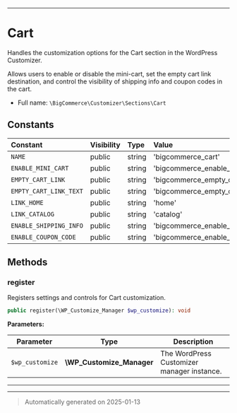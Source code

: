 ***

# Cart

Handles the customization options for the Cart section in the WordPress Customizer.

Allows users to enable or disable the mini-cart, set the empty cart link destination,
and control the visibility of shipping info and coupon codes in the cart.

* Full name: `\BigCommerce\Customizer\Sections\Cart`


## Constants

| Constant | Visibility | Type | Value |
|:---------|:-----------|:-----|:------|
|`NAME`|public|string|&#039;bigcommerce_cart&#039;|
|`ENABLE_MINI_CART`|public|string|&#039;bigcommerce_enable_mini_cart&#039;|
|`EMPTY_CART_LINK`|public|string|&#039;bigcommerce_empty_cart_link_destination&#039;|
|`EMPTY_CART_LINK_TEXT`|public|string|&#039;bigcommerce_empty_cart_link_destination_text&#039;|
|`LINK_HOME`|public|string|&#039;home&#039;|
|`LINK_CATALOG`|public|string|&#039;catalog&#039;|
|`ENABLE_SHIPPING_INFO`|public|string|&#039;bigcommerce_enable_shipping_info&#039;|
|`ENABLE_COUPON_CODE`|public|string|&#039;bigcommerce_enable_coupon_code&#039;|


## Methods


### register

Registers settings and controls for Cart customization.

```php
public register(\WP_Customize_Manager $wp_customize): void
```








**Parameters:**

| Parameter | Type | Description |
|-----------|------|-------------|
| `$wp_customize` | **\WP_Customize_Manager** | The WordPress Customizer manager instance. |





***


***
> Automatically generated on 2025-01-13

